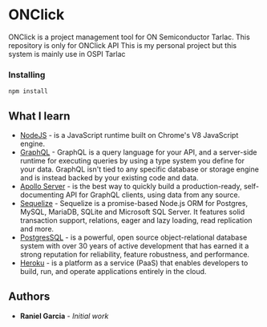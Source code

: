 # ONClick

ONClick is a project management tool for ON Semiconductor Tarlac. This repository is only for ONClick API
This is my personal project but this system is mainly use in OSPI Tarlac

### Installing

```
npm install
```

## What I learn

- [NodeJS](https://nodejs.org/en/) - is a JavaScript runtime built on Chrome's V8 JavaScript engine.
- [GraphQL](https://graphql.org/learn/) - GraphQL is a query language for your API, and a server-side runtime for executing queries by using a type system you define for your data. GraphQL isn't tied to any specific database or storage engine and is instead backed by your existing code and data.
- [Apollo Server](https://www.apollographql.com/docs/apollo-server/) - is the best way to quickly build a production-ready, self-documenting API for GraphQL clients, using data from any source.
- [Sequelize](https://sequelize.org/) - Sequelize is a promise-based Node.js ORM for Postgres, MySQL, MariaDB, SQLite and Microsoft SQL Server. It features solid transaction support, relations, eager and lazy loading, read replication and more.
- [PostgresSQL](https://www.postgresql.org/) - is a powerful, open source object-relational database system with over 30 years of active development that has earned it a strong reputation for reliability, feature robustness, and performance.
- [Heroku](https://www.heroku.com/) - is a platform as a service (PaaS) that enables developers to build, run, and operate applications entirely in the cloud.

## Authors

- **Raniel Garcia** - _Initial work_
